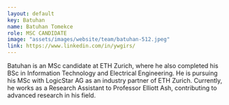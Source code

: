 ```yaml
---
layout: default
key: Batuhan
name: Batuhan Tomekce
role: MSC CANDIDATE
image: "assets/images/website/team/batuhan-512.jpeg"
link: https://www.linkedin.com/in/ywgirs/
---
```


Batuhan is an MSc candidate at ETH Zurich, where he also completed his BSc in Information Technology and Electrical Engineering. He is pursuing his MSc with LogicStar AG as an industry partner of ETH Zurich. Currently, he works as a Research Assistant to Professor Elliott Ash, contributing to advanced research in his field.
